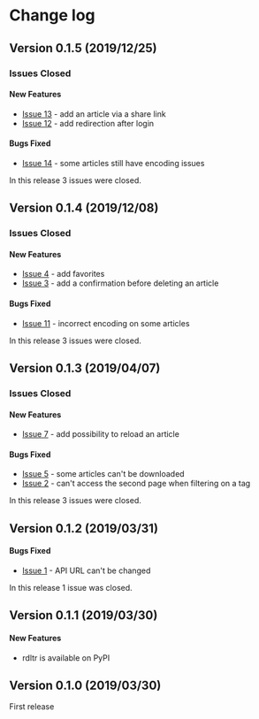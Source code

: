 # Change log

## Version 0.1.5 (2019/12/25)

### Issues Closed

#### New Features

* [Issue 13](https://github.com/SamR1/rdltr/issues/13) - add an article via a share link
* [Issue 12](https://github.com/SamR1/rdltr/issues/12) - add redirection after login

#### Bugs Fixed

* [Issue 14](https://github.com/SamR1/rdltr/issues/14) - some articles still have encoding issues

In this release 3 issues were closed.


## Version 0.1.4 (2019/12/08)

### Issues Closed

#### New Features

* [Issue 4](https://github.com/SamR1/rdltr/issues/4) - add favorites
* [Issue 3](https://github.com/SamR1/rdltr/issues/3) - add a confirmation before deleting an article

#### Bugs Fixed

* [Issue 11](https://github.com/SamR1/rdltr/issues/11) - incorrect encoding on some articles

In this release 3 issues were closed.


## Version 0.1.3 (2019/04/07)

### Issues Closed

#### New Features

* [Issue 7](https://github.com/SamR1/rdltr/issues/7) - add possibility to reload an article

#### Bugs Fixed

* [Issue 5](https://github.com/SamR1/rdltr/issues/5) - some articles can't be downloaded
* [Issue 2](https://github.com/SamR1/rdltr/issues/2) - can't access the second page when filtering on a tag

In this release 3 issues were closed.


## Version 0.1.2 (2019/03/31)

#### Bugs Fixed

* [Issue 1](https://github.com/SamR1/rdltr/issues/1) - API URL can't be changed

In this release 1 issue was closed.


## Version 0.1.1 (2019/03/30)

#### New Features
- rdltr is available on PyPI


## Version 0.1.0 (2019/03/30)

First release
